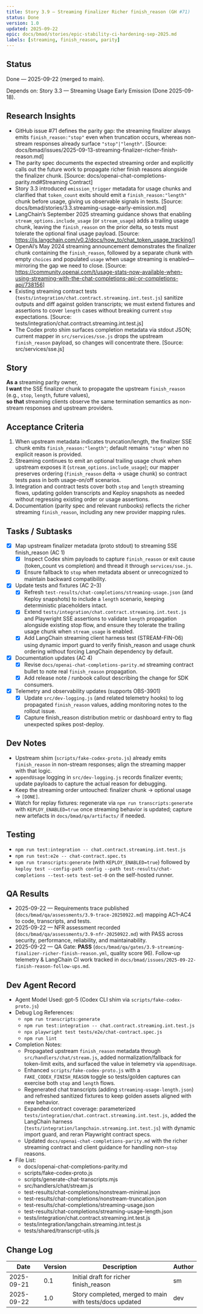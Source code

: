 ```yaml
---
title: Story 3.9 — Streaming Finalizer Richer finish_reason (GH #71)
status: Done
version: 1.0
updated: 2025-09-22
epic: docs/bmad/stories/epic-stability-ci-hardening-sep-2025.md
labels: [streaming, finish_reason, parity]
---
```


## Status

Done — 2025-09-22 (merged to main).

Depends on: Story 3.3 — Streaming Usage Early Emission (Done 2025-09-18).

## Research Insights

- GitHub issue #71 defines the parity gap: the streaming finalizer always emits `finish_reason:"stop"` even when truncation occurs, whereas non-stream responses already surface `"stop"|"length"`. [Source: docs/bmad/issues/2025-09-13-streaming-finalizer-richer-finish-reason.md]
- The parity spec documents the expected streaming order and explicitly calls out the future work to propagate richer finish reasons alongside the finalizer chunk. [Source: docs/openai-chat-completions-parity.md#Streaming Contract]
- Story 3.3 introduced `emission_trigger` metadata for usage chunks and clarified that `token_count` exits should emit a `finish_reason:"length"` chunk before usage, giving us observable signals in tests. [Source: docs/bmad/stories/3.3.streaming-usage-early-emission.md]
- LangChain’s September 2025 streaming guidance shows that enabling `stream_options.include_usage` (or `stream_usage`) adds a trailing usage chunk, leaving the `finish_reason` on the prior delta, so tests must tolerate the optional final usage payload. [Source: https://js.langchain.com/v0.2/docs/how_to/chat_token_usage_tracking/]
- OpenAI’s May 2024 streaming announcement demonstrates the finalizer chunk containing the `finish_reason`, followed by a separate chunk with empty `choices` and populated `usage` when usage streaming is enabled—mirroring the gap we need to close. [Source: https://community.openai.com/t/usage-stats-now-available-when-using-streaming-with-the-chat-completions-api-or-completions-api/738156]
- Existing streaming contract tests (`tests/integration/chat.contract.streaming.int.test.js`) sanitize outputs and diff against golden transcripts; we must extend fixtures and assertions to cover `length` cases without breaking current `stop` expectations. [Source: tests/integration/chat.contract.streaming.int.test.js]
- The Codex proto shim surfaces completion metadata via stdout JSON; current mapper in `src/services/sse.js` drops the upstream `finish_reason` payload, so changes will concentrate there. [Source: src/services/sse.js]

## Story

**As a** streaming parity owner,  
**I want** the SSE finalizer chunk to propagate the upstream `finish_reason` (e.g., `stop`, `length`, future values),  
**so that** streaming clients observe the same termination semantics as non-stream responses and upstream providers.

## Acceptance Criteria

1. When upstream metadata indicates truncation/length, the finalizer SSE chunk emits `finish_reason:"length"`; default remains `"stop"` when no explicit reason is provided.
2. Streaming continues to emit an optional trailing usage chunk when upstream exposes it (`stream_options.include_usage`); our mapper preserves ordering (`finish_reason` delta → usage chunk) so contract tests pass in both usage-on/off scenarios.
3. Integration and contract tests cover both `stop` and `length` streaming flows, updating golden transcripts and Keploy snapshots as needed without regressing existing order or usage assertions.
4. Documentation (parity spec and relevant runbooks) reflects the richer streaming `finish_reason`, including any new provider mapping rules.

## Tasks / Subtasks

- [x] Map upstream finalizer metadata (proto stdout) to streaming SSE finish_reason (AC 1)
  - [x] Inspect Codex shim payloads to capture `finish_reason` or exit cause (token_count vs completion) and thread it through `services/sse.js`.
  - [x] Ensure fallback to `stop` when metadata absent or unrecognized to maintain backward compatibility.
- [x] Update tests and fixtures (AC 2–3)
  - [x] Refresh `test-results/chat-completions/streaming-usage.json` (and Keploy snapshots) to include a `length` scenario, keeping deterministic placeholders intact.
  - [x] Extend `tests/integration/chat.contract.streaming.int.test.js` and Playwright SSE assertions to validate `length` propagation alongside existing stop flow, and ensure they tolerate the trailing usage chunk when `stream_usage` is enabled.
  - [x] Add LangChain streaming client harness test (STREAM-FIN-06) using dynamic import guard to verify finish_reason and usage chunk ordering without forcing LangChain dependency by default.
- [x] Documentation updates (AC 4)
  - [x] Revise `docs/openai-chat-completions-parity.md` streaming contract bullet to note real `finish_reason` propagation.
  - [x] Add release note / runbook callout describing the change for SDK consumers.

- [x] Telemetry and observability updates (supports OBS-3901)
  - [x] Update `src/dev-logging.js` (and related telemetry hooks) to log propagated `finish_reason` values, adding monitoring notes to the rollout issue.
  - [x] Capture finish_reason distribution metric or dashboard entry to flag unexpected spikes post-deploy.

## Dev Notes

- Upstream shim (`scripts/fake-codex-proto.js`) already emits `finish_reason` in non-stream responses; align the streaming mapper with that logic.
- `appendUsage` logging in `src/dev-logging.js` records finalizer events; update payloads to capture the actual reason for debugging.
- Keep the streaming order untouched: finalizer chunk → optional usage → `[DONE]`.
- Watch for replay fixtures: regenerate via `npm run transcripts:generate` with `KEPLOY_ENABLED=true` once streaming behavior is updated; capture new artefacts in `docs/bmad/qa/artifacts/` if needed.

## Testing

- `npm run test:integration -- chat.contract.streaming.int.test.js`
- `npm run test:e2e -- chat-contract.spec.ts`
- `npm run transcripts:generate` (with `KEPLOY_ENABLED=true`) followed by `keploy test --config-path config --path test-results/chat-completions --test-sets test-set-0` on the self-hosted runner.

## QA Results

- 2025-09-22 — Requirements trace published (`docs/bmad/qa/assessments/3.9-trace-20250922.md`) mapping AC1–AC4 to code, transcripts, and tests.
- 2025-09-22 — NFR assessment recorded (`docs/bmad/qa/assessments/3.9-nfr-20250922.md`) with PASS across security, performance, reliability, and maintainability.
- 2025-09-22 — QA Gate: **PASS** (`docs/bmad/qa/gates/3.9-streaming-finalizer-richer-finish-reason.yml`, quality score 96). Follow-up telemetry & LangChain CI work tracked in `docs/bmad/issues/2025-09-22-finish-reason-follow-ups.md`.

## Dev Agent Record

- Agent Model Used: gpt-5 (Codex CLI shim via `scripts/fake-codex-proto.js`)
- Debug Log References:
  - `npm run transcripts:generate`
  - `npm run test:integration -- chat.contract.streaming.int.test.js`
  - `npx playwright test tests/e2e/chat-contract.spec.js`
  - `npm run lint`
- Completion Notes:
  - Propagated upstream `finish_reason` metadata through `src/handlers/chat/stream.js`, added normalization/fallback for token-limit exits, and surfaced the value in telemetry via `appendUsage`.
  - Enhanced `scripts/fake-codex-proto.js` with a `FAKE_CODEX_FINISH_REASON` toggle so tests/golden captures can exercise both `stop` and `length` flows.
  - Regenerated chat transcripts (adding `streaming-usage-length.json`) and refreshed sanitized fixtures to keep golden assets aligned with new behavior.
  - Expanded contract coverage: parameterized `tests/integration/chat.contract.streaming.int.test.js`, added the LangChain harness (`tests/integration/langchain.streaming.int.test.js`) with dynamic import guard, and reran Playwright contract specs.
  - Updated `docs/openai-chat-completions-parity.md` with the richer streaming contract and client guidance for handling non-`stop` reasons.
- File List:
  - docs/openai-chat-completions-parity.md
  - scripts/fake-codex-proto.js
  - scripts/generate-chat-transcripts.mjs
  - src/handlers/chat/stream.js
  - test-results/chat-completions/nonstream-minimal.json
  - test-results/chat-completions/nonstream-truncation.json
  - test-results/chat-completions/streaming-usage.json
  - test-results/chat-completions/streaming-usage-length.json
  - tests/integration/chat.contract.streaming.int.test.js
  - tests/integration/langchain.streaming.int.test.js
  - tests/shared/transcript-utils.js

## Change Log

| Date       | Version | Description                                             | Author |
| ---------- | ------- | ------------------------------------------------------- | ------ |
| 2025-09-21 | 0.1     | Initial draft for richer finish_reason                  | sm     |
| 2025-09-22 | 1.0     | Story completed, merged to main with tests/docs updated | dev    |
